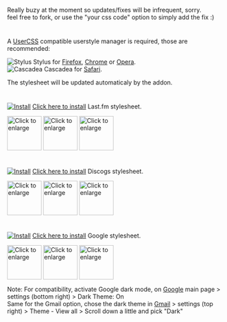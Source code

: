 Really buzy at the moment so updates/fixes will be infrequent, sorry.<br>
feel free to fork, or use the "your css code" option to simply add the fix :)
#
A [UserCSS](https://github.com/openstyles/stylus/wiki/UserCSS) compatible userstyle manager is required, those are recommended:

![Stylus](/images/Stylus.png) Stylus for [Firefox](https://addons.mozilla.org/en-US/firefox/addon/styl-us/), [Chrome](https://chrome.google.com/webstore/detail/stylus/clngdbkpkpeebahjckkjfobafhncgmne) or [Opera](https://addons.opera.com/en-gb/extensions/details/stylus/).<br>
![Cascadea](/images/Cascadea.png) Cascadea for [Safari](https://cascadea.app/).

The stylesheet will be updated automaticaly by the addon.<br>
#
[![Install](/images/last.fm.png)](https://raw.githubusercontent.com/gomgon/UserCSS/master/last-fm.user.css) [Click here to install](https://raw.githubusercontent.com/gomgon/UserCSS/master/last-fm.user.css) Last.fm stylesheet.

<img align="center" src="https://raw.githubusercontent.com/gomgon/UserCSS/master/images/LastfmScreenshot1.png" height="80" title="Click to enlarge"></img>
<img align="center" src="https://raw.githubusercontent.com/gomgon/UserCSS/master/images/LastfmScreenshot2.png" height="80" title="Click to enlarge"></img>
<img align="center" src="https://raw.githubusercontent.com/gomgon/UserCSS/master/images/LastfmScreenshot3.png" height="80" title="Click to enlarge"></img>
<br>
#
[![Install](/images/discogs.png)](https://raw.githubusercontent.com/gomgon/UserCSS/master/discogs.user.css) [Click here to install](https://raw.githubusercontent.com/gomgon/UserCSS/master/discogs.user.css) Discogs stylesheet.

<img align="center" src="https://raw.githubusercontent.com/gomgon/UserCSS/master/images/DiscogsScreenshot1.png" height="80" title="Click to enlarge"></img>
<img align="center" src="https://raw.githubusercontent.com/gomgon/UserCSS/master/images/DiscogsScreenshot2.png" height="80" title="Click to enlarge"></img>
<img align="center" src="https://raw.githubusercontent.com/gomgon/UserCSS/master/images/DiscogsScreenshot3.png" height="80" title="Click to enlarge"></img>
<br>
#
[![Install](/images/google.png)](https://raw.githubusercontent.com/gomgon/UserCSS/master/google.user.css) [Click here to install](https://raw.githubusercontent.com/gomgon/UserCSS/master/google.user.css) Google stylesheet.<br>

<img align="center" src="https://raw.githubusercontent.com/gomgon/UserCSS/master/images/GoogleScreenshot1.png" height="80" title="Click to enlarge"></img>
<img align="center" src="https://raw.githubusercontent.com/gomgon/UserCSS/master/images/GoogleScreenshot2.png" height="80" title="Click to enlarge"></img>
<img align="center" src="https://raw.githubusercontent.com/gomgon/UserCSS/master/images/GoogleScreenshot3.png" height="80" title="Click to enlarge"></img>
<br>

Note: For compatibility, activate Google dark mode, on [Google](https://www.google.com) main page > settings (bottom right) > Dark Theme: On<br>
Same for the Gmail option, chose the dark theme in [Gmail](https://mail.google.com) > settings (top right) > Theme - View all > Scroll down a little and pick "Dark"
